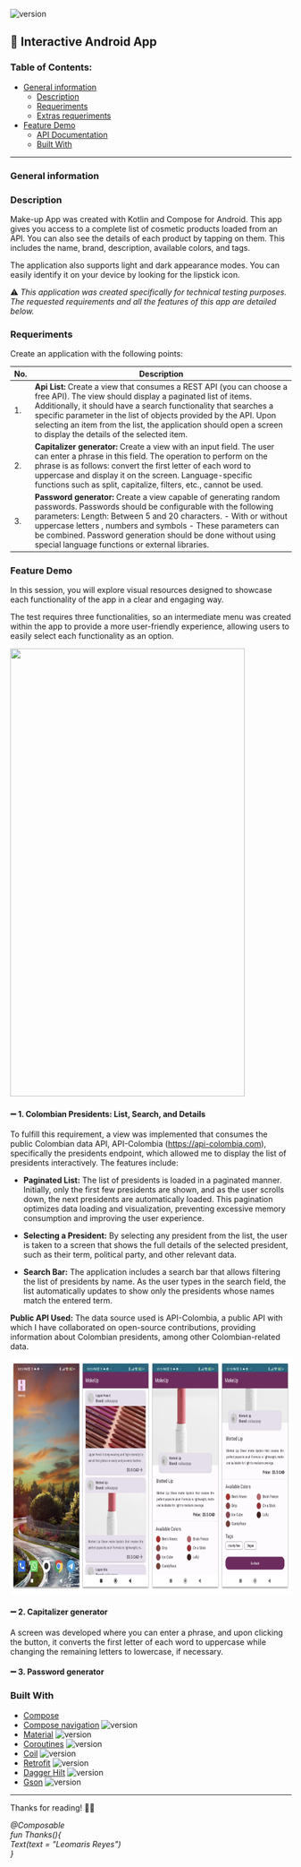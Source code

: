  ![version](https://img.shields.io/badge/version-1.0.0-pink)
 
## 💄 Interactive Android App

### Table of Contents:

- [General information](#general-information)
	 - [Description](#description)
	 - [Requeriments](#requeriments)
  - [Extras requeriments](#extra-requeriments)
- [Feature Demo](#feature-demo)
	 - [API Documentation](#api-documentation)
	 - [Built With](#built-with) 

___

### General information

### Description

Make-up App was created with Kotlin and Compose for Android. This app gives you access to a complete list of cosmetic products loaded from an API. You can also see the details of each product by tapping on them. This includes the name, brand, description, available colors, and tags.

The application also supports light and dark appearance modes. You can easily identify it on your device by looking for the lipstick icon.

⚠ *This application was created specifically for technical testing purposes. The requested requirements and all the features of this app are detailed below.* 

### Requeriments

Create an application with the following points:


|No.| Description |
|--|--|
| 1. | **Api List:** Create a view that consumes a REST API (you can choose a free API). The view should display a paginated list of items. Additionally, it should have a search functionality that searches a specific parameter in the list of objects provided by the API. Upon selecting an item from the list, the application should open a screen to display the details of the selected item. |
| 2. | **Capitalizer generator:** Create a view with an input field. The user can enter a phrase in this field. The operation to perform on the phrase is as follows: convert the first letter of each word to uppercase and display it on the screen. Language-specific functions such as split, capitalize, filters, etc., cannot be used. | 
| 3. | **Password generator:** Create a view capable of generating random passwords. Passwords should be configurable with the following parameters: Length: Between 5 and 20 characters. - With or without uppercase letters , numbers and symbols - These parameters can be combined. Password generation should be done without using special language functions or external libraries. |

### Feature Demo 

In this session, you will explore visual resources designed to showcase each functionality of the app in a clear and engaging way.

The test requires three functionalities, so an intermediate menu was created within the app to provide a more user-friendly experience, allowing users to easily select each functionality as an option.


<p align="left"><img src="https://github.com/user-attachments/assets/2da68544-affd-4a43-8aa2-3ac3b0c2c082" width=420 height=800/></p> 


#### ➖ 1. Colombian Presidents: List, Search, and Details

To fulfill this requirement, a view was implemented that consumes the public Colombian data API, API-Colombia (https://api-colombia.com), specifically the presidents endpoint, which allowed me to display the list of presidents interactively. The features include:

* **Paginated List:**
The list of presidents is loaded in a paginated manner. Initially, only the first few presidents are shown, and as the user scrolls down, the next presidents are automatically loaded. This pagination optimizes data loading and visualization, preventing excessive memory consumption and improving the user experience.

* **Selecting a President:**
By selecting any president from the list, the user is taken to a screen that shows the full details of the selected president, such as their term, political party, and other relevant data.

* **Search Bar:**
The application includes a search bar that allows filtering the list of presidents by name. As the user types in the search field, the list automatically updates to show only the presidents whose names match the entered term.

**Public API Used:**
The data source used is API-Colombia, a public API with which I have collaborated on open-source contributions, providing information about Colombian presidents, among other Colombian-related data.
<p align="left"><img src="https://github.com/LeomarisReyes/FashionMakeUp/blob/RemoteData/Images/LigthMode.png" width=860 height=420/></p> 

<!-- Agregar Demo aqui -->	

#### ➖ 2. Capitalizer generator

A screen was developed where you can enter a phrase, and upon clicking the button, it converts the first letter of each word to uppercase while changing the remaining letters to lowercase, if necessary.

<!-- Agregar Demo aqui -->	

#### ➖ 3. Password generator


### Built With

- [Compose](https://developer.android.com/jetpack/compose/) 
- [Compose navigation](https://developer.android.com/jetpack/compose/navigation?hl=es-419) ![version](https://img.shields.io/badge/version-1.3.9-pink)
- [Material](https://m3.material.io) ![version](https://img.shields.io/badge/version-3-pink)
- [Coroutines](https://developer.android.com/kotlin/coroutines) ![version](https://img.shields.io/badge/version-3-pink)
- [Coil](https://github.com/coil-kt/coil) ![version](https://img.shields.io/badge/version-1.4.01-pink)
- [Retrofit](https://square.github.io/retrofit/) ![version](https://img.shields.io/badge/version-2.9.0-pink)
- [Dagger Hilt](https://developer.android.com/jetpack/androidx/releases/hilt?hl=es-419) ![version](https://img.shields.io/badge/version-2.44-pink)
- [Gson](https://github.com/google/gson) ![version](https://img.shields.io/badge/version-2.8.8-pink)

___

Thanks for reading! 💚💕 <br />

*@Composable<br />
fun Thanks(){<br />
    Text(text = "Leomaris Reyes")<br />
}<br />*

